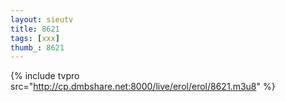 ```yaml
--- 
layout: sieutv
title: 8621
tags: [xxx]
thumb_: 8621
---
```

{% include tvpro src="http://cp.dmbshare.net:8000/live/erol/erol/8621.m3u8" %} 
